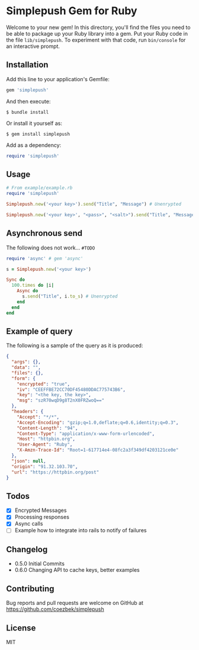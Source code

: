 # Simplepush Gem for Ruby

Welcome to your new gem! In this directory, you'll find the files you need to be able to package up your Ruby library into a gem. Put your Ruby code in the file `lib/simplepush`. To experiment with that code, run `bin/console` for an interactive prompt.

## Installation

Add this line to your application's Gemfile:

```ruby
gem 'simplepush'
```

And then execute:

```
$ bundle install
```

Or install it yourself as:

```
$ gem install simplepush
```

Add as a dependency:

```ruby
require 'simplepush'
```

## Usage

```ruby
# From example/example.rb
require 'simplepush'

Simplepush.new('<your key>').send("Title", "Message") # Unenrypted

Simplepush.new('<your key>', "<pass>", "<salt>").send("Title", "Message") # Enrypted

```

## Asynchronous send

The following does not work... `#TODO`

```ruby
require 'async' # gem 'async'

s = Simplepush.new('<your key>')

Sync do
  100.times do |i|
    Async do
      s.send("Title", i.to_s) # Unenrypted
    end
  end
end
```

## Example of query

The following is a sample of the query as it is produced:

```json
{
  "args": {},
  "data": "",
  "files": {},
  "form": {
    "encrypted": "true",
    "iv": "CEEFFBE72CC70DF45480DDAC775743B6",
    "key": "<the key, the key>",
    "msg": "szR70wqD9g8T2nX0FRZwoQ=="
  },
  "headers": {
    "Accept": "*/*",
    "Accept-Encoding": "gzip;q=1.0,deflate;q=0.6,identity;q=0.3",
    "Content-Length": "94",
    "Content-Type": "application/x-www-form-urlencoded",
    "Host": "httpbin.org",
    "User-Agent": "Ruby",
    "X-Amzn-Trace-Id": "Root=1-617714e4-08fc2a3f349df4203121ce0e"
  },
  "json": null,
  "origin": "91.32.103.70",
  "url": "https://httpbin.org/post"
}
```

## Todos

 - [x] Encrypted Messages
 - [x] Processing responses
 - [x] Async calls
 - [ ] Example how to integrate into rails to notify of failures

## Changelog

 - 0.5.0 Initial Commits
 - 0.6.0 Changing API to cache keys, better examples

## Contributing

Bug reports and pull requests are welcome on GitHub at https://github.com/coezbek/simplepush

## License

MIT
